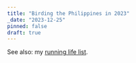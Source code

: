 ```yaml
---
title: "Birding the Philippines in 2023"
_date: "2023-12-25"
pinned: false
draft: true
---
```


See also: my [running life list](/birding-life-list).
